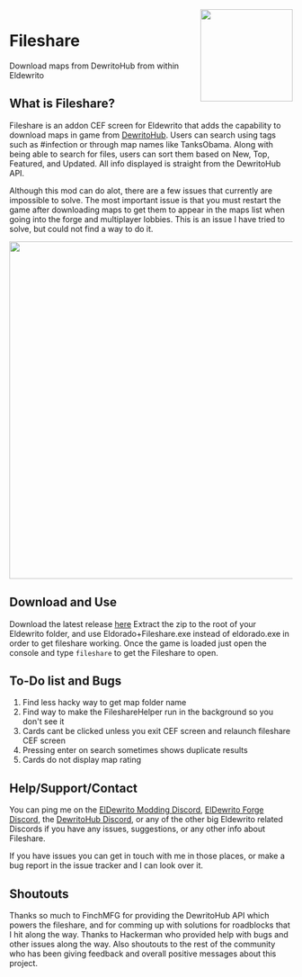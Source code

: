 

<img src="http://i.imgur.com/zTLu7Y5.png"  height="164" align="right"/>

# Fileshare
Download maps from DewritoHub from within Eldewrito

## What is Fileshare?
Fileshare is an addon CEF screen for Eldewrito that adds the capability to download maps in game from [DewritoHub](https://dewritohub.com). Users can search using tags such as #infection or through map names like TanksObama. Along with being able to search for files, users can sort them based on New, Top, Featured, and Updated. All info displayed is straight from the DewritoHub API.

Although this mod can do alot, there are a few issues that currently are impossible to solve. The most important issue is that you must restart the game after downloading maps to get them to appear in the maps list when going into the forge and multiplayer lobbies. This is an issue I have tried to solve, but could not find a way to do it.




<img src="http://i.imgur.com/mnsNCTg.jpg"  height="600" align="center"/>

## Download and Use
 Download the latest release [here](https://github.com/cvaughn55/fileshare/releases/tag/v0.6-Beta)
 Extract the zip to the root of your Eldewrito folder, and use Eldorado+Fileshare.exe instead of eldorado.exe in order to get fileshare working. Once the game is loaded just open the console and type `fileshare` to get the Fileshare to open.

## To-Do list and Bugs
1.  Find less hacky way to get map folder name
2.  Find way to make the FileshareHelper run in the background so you don't see it
3.  Cards cant be clicked unless you exit CEF screen and relaunch fileshare CEF screen
4.  Pressing enter on search sometimes shows duplicate results
5.  Cards do not display map rating



## Help/Support/Contact
You can ping me on the [ElDewrito Modding Discord](https://discord.gg/4dEPhDD), [ElDewrito Forge Discord](https://discord.gg/PnRePfv), the [DewritoHub Discord](https://discord.gg/gtqM3s5), or any of the other big Eldewrito related Discords if you have any issues, suggestions, or any other info about Fileshare.


If you have issues you can get in touch with me in those places, or make a bug report in the issue tracker and I can look over it.

## Shoutouts
Thanks so much to FinchMFG for providing the DewritoHub API which powers the fileshare, and for comming up with solutions for roadblocks that I hit along the way. Thanks to Hackerman who provided help with bugs and other issues along the way. Also shoutouts to the rest of the community who has been giving feedback and overall positive messages about this project. 
